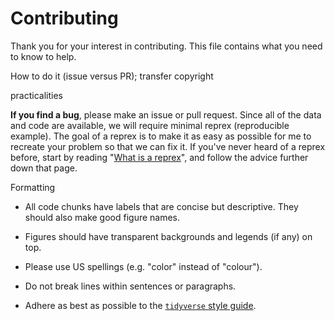 # Contributing

Thank you for your interest in contributing. This file contains what you need to know to help. 

How to do it (issue versus PR); transfer copyright

practicalities

__If you find a bug__, please make an issue or pull request. Since all of the data and code are available, we will require minimal reprex (reproducible example). The goal of a reprex is to make it as easy as possible for me to recreate your problem so that we can fix it. If you've never heard of a reprex before, start by reading "[What is a reprex](https://github.com/tidyverse/reprex#what-is-a-reprex)", and follow the advice further down that page. 

Formatting

 * All code chunks have labels that are concise but descriptive. They should also make good figure names.
 
 * Figures should have transparent backgrounds and legends (if any) on top.
 
 * Please use US spellings (e.g. "color" instead of "colour"). 
 
 * Do not break lines within sentences or paragraphs. 
 
 * Adhere as best as possible to the [`tidyverse` style guide](https://style.tidyverse.org/). 
 